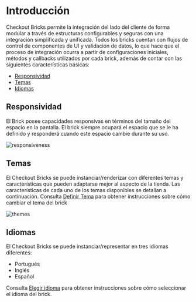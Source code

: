 # Introducción

Checkout Bricks permite la integración del lado del cliente de forma modular a través de estructuras configurables y seguras con una integración simplificada y unificada. Todos los bricks cuentan con flujos de control de componentes de UI y validación de datos, lo que hace que el proceso de integración ocurra a partir de configuraciones iniciales, métodos y callbacks utilizados por cada brick, además de contar con las siguientes características básicas:

* [Responsividad](#bookmark_responsividad)
* [Temas](#bookmark_temas)
* [Idiomas](#bookmark_idiomas)

## Responsividad

El Brick posee capacidades responsivas en términos del tamaño del espacio en la pantalla. El brick siempre ocupará el espacio que se le ha definido y responderá cuando este espacio cambie durante su uso.

![responsiveness](checkout-bricks/responsiveness-es.gif)

## Temas

El Checkout Bricks se puede instanciar/renderizar con diferentes temas y características que pueden adaptarse mejor al aspecto de la tienda. Las características de cada uno de los temas disponibles se detallan a continuación. Consulta [Definir Tema](/developers/es/docs/checkout-bricks/additional-content/set-theme) para obtener instrucciones sobre cómo cambiar el tema del brick

![themes](checkout-bricks/themes-es.png)

## Idiomas

El Checkout Bricks se puede instanciar/representar en tres idiomas diferentes:

* Portugués
* Inglés 
* Español

Consulta [Elegir idioma](/developers/es/docs/checkout-bricks/additional-content/select-language) para obtener instrucciones sobre cómo seleccionar el idioma del brick.